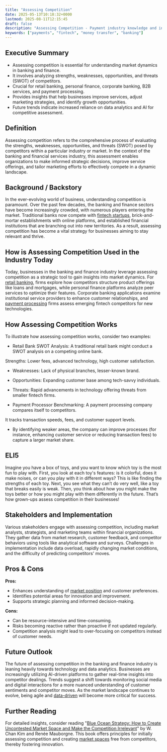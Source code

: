 ```yaml
---
title: "Assessing Competition"
date: 2025-05-13T10:18:32+0000
lastmod: 2025-08-11T12:15:45
draft: false
description: "Assessing Competition - Payment industry knowledge and insights"
keywords: ["payments", "fintech", "money transfer", "banking"]
---
```


## Executive Summary

- Assessing competition is essential for understanding market dynamics in banking and finance.
- It involves analyzing strengths, weaknesses, opportunities, and threats (SWOT) of competitors.
- Crucial for retail banking, personal finance, corporate banking, B2B services, and payment processing.
- Provides insights that help businesses improve services, adjust marketing strategies, and identify growth opportunities.
- Future trends indicate increased reliance on data analytics and AI for competitive assessment.

## Definition 
Assessing competition refers to the comprehensive process of evaluating the strengths, weaknesses, opportunities, and threats (SWOT) posed by competitors within a particular industry or market. In the context of the banking and financial services industry, this assessment enables organizations to make informed strategic decisions, improve service offerings, and tailor marketing efforts to effectively compete in a dynamic landscape.

## Background / Backstory 
In the ever-evolving world of business, understanding competition is paramount. Over the past few decades, the banking and finance sectors have become increasingly crowded, with numerous players entering the market. Traditional banks now compete with [fintech startups](https://faisalkhanllc.xyz/resources/payments-wiki/f/fintech/), brick-and-mortar establishments with online platforms, and established financial institutions that are branching out into new territories. As a result, assessing competition has become a vital strategy for businesses aiming to stay relevant and thrive.

## How is Assessing Competition Used in the Industry Today
Today, businesses in the banking and finance industry leverage assessing competition as a strategic tool to gain insights into market dynamics. For [retail banking](https://faisalkhanllc.xyz/resources/payments-wiki/b/banking/), firms explore how competitors structure product offerings like loans and mortgages, while personal finance platforms analyze peer services to optimize their features. Corporate banking applications examine institutional service providers to enhance customer relationships, and [payment processing](https://faisalkhanllc.xyz/resources/payments-wiki/p/payment-processor/) firms assess emerging fintech competitors for new technologies.

## How Assessing Competition Works
To illustrate how assessing competition works, consider two examples:

- Retail Bank SWOT Analysis: A traditional retail bank might conduct a SWOT analysis on a competing online bank.

Strengths: Lower fees, advanced technology, high customer satisfaction.
- Weaknesses: Lack of physical branches, lesser-known brand.
- Opportunities: Expanding customer base among tech-savvy individuals.
- Threats: Rapid advancements in technology offering threats from smaller fintech firms.

- Payment Processor Benchmarking: A payment processing company compares itself to competitors.

It tracks transaction speeds, fees, and customer support levels.
- By identifying weaker areas, the company can improve processes (for instance, enhancing customer service or reducing transaction fees) to capture a larger market share.

## ELI5
Imagine you have a box of toys, and you want to know which toy is the most fun to play with. First, you look at each toy's features: is it colorful, does it make noises, or can you play with it in different ways? This is like finding the strengths of each toy. Next, you see what they can’t do very well, like a toy that breaks easily is weak. Then, you think about how you might make the toys better or how you might play with them differently in the future. That’s how grown-ups assess competition in their businesses!

## Stakeholders and Implementation
Various stakeholders engage with assessing competition, including market analysts, strategists, and marketing teams within financial organizations. They gather data from market research, customer feedback, and competitor behaviors using tools like analytical software and surveys. Challenges in implementation include data overload, rapidly changing market conditions, and the difficulty of predicting competitors' moves.

## Pros & Cons
**Pros:**

- Enhances understanding of [market position](https://faisalkhanllc.xyz/resources/payments-wiki/b/business-to-business-b2b/) and customer preferences.
- Identifies potential areas for innovation and improvement.
- Supports strategic planning and informed decision-making.

**Cons:**

- Can be resource-intensive and time-consuming.
- Risks becoming reactive rather than proactive if not updated regularly.
- Competition analysis might lead to over-focusing on competitors instead of customer needs.

## Future Outlook
The future of assessing competition in the banking and finance industry is leaning heavily towards technology and data analytics. Businesses are increasingly utilizing AI-driven platforms to gather real-time insights into competitor dealings. Trends suggest a shift towards monitoring social media and digital interactions for a more nuanced understanding of customer sentiments and competitor moves. As the market landscape continues to evolve, being agile and [data-driven](https://faisalkhanllc.xyz/resources/payments-wiki/d/digital-finance/) will become more critical for success.

## Further Reading
For detailed insights, consider reading "[Blue Ocean Strategy: How to Create Uncontested Market Space and Make the Competition Irrelevant](https://www.goodreads.com/book/show/4898.Blue_Ocean_Strategy)" by W. Chan Kim and Renée Mauborgne. This book offers principles for initially assessing competition and creating [market spaces](https://faisalkhanllc.xyz/resources/payments-wiki/0-9/10x-or-x10/) free from competitors, thereby fostering innovation.